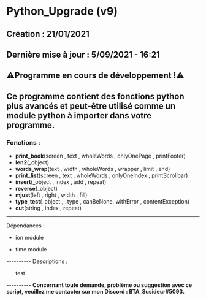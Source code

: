 # Python_Upgrade (v9)

## Création : 21/01/2021 
## Dernière mise à jour : 5/09/2021 - 16:21 
## **⚠️Programme en cours de développement !⚠️** 
## Ce programme contient des fonctions python plus avancés et peut-être utilisé comme un module python à importer dans votre programme.

### Fonctions :
* **print_book**(screen , text ,  wholeWords , onlyOnePage , printFooter)
* **len2**(_object)
* **words_wrap**(text , width , wholeWords , wrapper , limit , end)
* **print_list**(screen , text , wholeWords , onlyOneIndex , printScrollbar)
* **insert**(_object , index , add , repeat)
* **reverse**(_object)
* **mjust**(left , right , width , fill)
* **type_test**(_object , _type , canBeNone, withError , contentException)
* **cut**(string , index , repeat)

----------
Dépendances :<br />
<ul>
<li>ion module</li></ul>
<ul>
<li>time module</li></ul>
----------
Descriptions :<br />
<ul>test</ul>
----------
<strong>Concernant toute demande, problème ou suggestion avec ce script, veuillez me contacter sur mon Discord : BTA_Susideur#5093.</strong>
